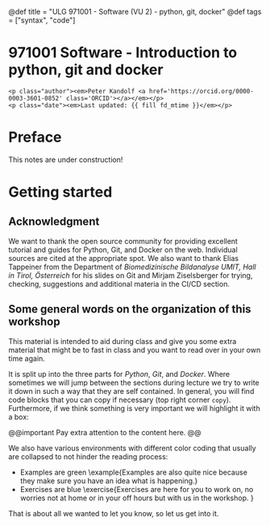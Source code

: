 @def title = "ULG 971001 - Software (VU 2) - python, git, docker"
@def tags = ["syntax", "code"]

# 971001 Software - Introduction to python, git and docker
~~~
<p class="author"><em>Peter Kandolf <a href='https://orcid.org/0000-0003-3601-0852' class='ORCID'></a></em></p>
<p class="date"><em>Last updated: {{ fill fd_mtime }}</em></p>
~~~

# Preface

This notes are under construction!
 

# Getting started 


## Acknowledgment

We want to thank the open source community for providing excellent tutorial and guides for Python, Git, and Docker on the web. Individual sources are cited at the appropriate spot. 
We also want to thank Elias Tappeiner from the Department of _Biomedizinische Bildanalyse
UMIT, Hall in Tirol, Österreich_ for his slides on Git and
Mirjam Ziselsberger for trying, checking, suggestions and additional materia in the CI/CD section.


## Some general words on the organization of this workshop

This material is intended to aid during class and give you some extra material that might be to fast in class and you want to read over in your own time again. 

It is split up into the three parts for *Python*, *Git*, and *Docker*. 
Where sometimes we will jump between the sections during lecture we try to write it down in such a way that they are self contained. 
In general, you will find code blocks that you can copy if necessary (top right corner `copy`). Furthermore, if we think something is very important we will highlight it with a box:

@@important
Pay extra attention to the content here.
@@

We also have various environments with different color coding that usually are collapsed to not hinder the reading process:
- Examples are green
\example{Examples are also quite nice because they make sure you have an idea what is happening.}
- Exercises are blue
\exercise{Exercises are here for you to work on, no worries not at home or in your off hours but with us in the workshop.
}

That is about all we wanted to let you know, so let us get into it.
